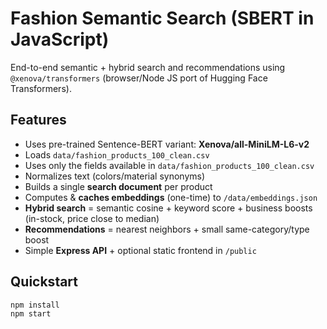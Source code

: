 # Fashion Semantic Search (SBERT in JavaScript)


End-to-end semantic + hybrid search and recommendations using `@xenova/transformers` (browser/Node JS port of Hugging Face Transformers).


## Features
- Uses pre-trained Sentence-BERT variant: **Xenova/all-MiniLM-L6-v2**
- Loads `data/fashion_products_100_clean.csv`
- Uses only the fields available in `data/fashion_products_100_clean.csv`
- Normalizes text (colors/material synonyms)
- Builds a single **search document** per product
- Computes & **caches embeddings** (one-time) to `/data/embeddings.json`
- **Hybrid search** = semantic cosine + keyword score + business boosts (in-stock, price close to median)
- **Recommendations** = nearest neighbors + small same-category/type boost
- Simple **Express API** + optional static frontend in `/public`


## Quickstart
```bash
npm install
npm start